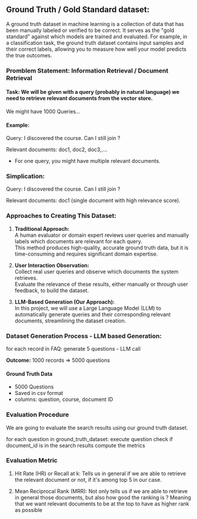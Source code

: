 ## Ground Truth / Gold Standard dataset:  

A ground truth dataset in machine learning is a collection of data that has been manually labeled or verified to be correct. It serves as the "gold standard" against which models are trained and evaluated. For example, in a classification task, the ground truth dataset contains input samples and their correct labels, allowing you to measure how well your model predicts the true outcomes.


### Promblem Statement: Information Retrieval / Document Retrieval 

#### Task: We will be given with a query (probably in natural language) we need to retrieve relevant documents from the vector store. 

We might have 1000 Queries... 

#### Example: 
Query: I discovered the course. Can I still join ? 

Relevant documents: doc1, doc2, doc3,....

* For one query, you might have multiple relevant documents. 


### Simplication: 

Query: I discovered the course. Can I still join ? 

Relevant documents: doc1 (single document with high relevance score).


### Approaches to Creating This Dataset:

1. **Traditional Approach:**  
   A human evaluator or domain expert reviews user queries and manually labels which documents are relevant for each query.  
   This method produces high-quality, accurate ground truth data, but it is time-consuming and requires significant domain expertise.

2. **User Interaction Observation:**  
   Collect real user queries and observe which documents the system retrieves.  
   Evaluate the relevance of these results, either manually or through user feedback, to build the dataset.

3. **LLM-Based Generation (Our Approach):**  
   In this project, we will use a Large Language Model (LLM) to automatically generate queries and their corresponding relevant documents, streamlining the dataset creation.

### Dataset Generation Process - LLM based Generation: 

for each record in FAQ: 
    generate 5 questions - LLM call

**Outcome:**
1000 records => 5000 questions

#### Ground Truth Data
* 5000 Questions 
* Saved in csv format
* columns: question, course, document ID

### Evaluation Procedure

We are going to evaluate the search results using our ground truth dataset. 

for each question in ground_truth_dataset: 
   execute question 
   check if document_id is in the search results
   compute the metrics

### Evaluation Metric 

1. Hit Rate (HR) or Recall at k: 
Tells us in general if we are able to retrieve the relevant document or not, if it's among top 5 in our case. 

2. Mean Reciprocal Rank (MRR): 
Not only tells us if we are able to retrieve in general those documents, but also how good the ranking is ?
Meaning that we want relevant documents to be at the top to have as higher rank as possible
